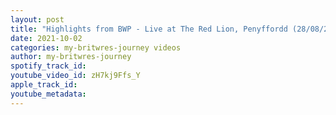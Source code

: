 ```yaml
---
layout: post
title: "Highlights from BWP - Live at The Red Lion, Penyffordd (28/08/21)"
date: 2021-10-02
categories: my-britwres-journey videos
author: my-britwres-journey
spotify_track_id: 
youtube_video_id: zH7kj9Ffs_Y
apple_track_id: 
youtube_metadata: 
---
```

